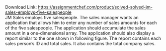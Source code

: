 Download Link: https://assignmentchef.com/product/solved-solved-jm-sales-employs-five-salespeople
<br>
JM Sales employs five salespeople. The sales manager wants an application that allows him to enter any number of sales amounts for each of the five salespeople. The application should accumulate the sales amount in a one-dimensional array. The application should also display a report similar to the one shown in following figure. The report contains each sales person’s ID and total sales. It also contains the total company sales.